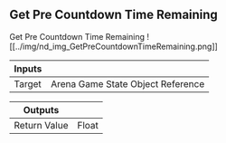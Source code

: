## Get Pre Countdown Time Remaining
Get Pre Countdown Time Remaining
![[../img/nd_img_GetPreCountdownTimeRemaining.png]]

|Inputs||
|--|--|
| Target | Arena Game State Object Reference |

|Outputs||
|--|--|
| Return Value | Float |
